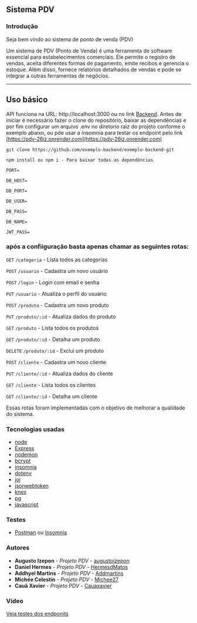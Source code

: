 ## Sistema PDV

### Introdução
Seja bem vindo ao sistema de ponto de venda (PDV)

Um sistema de PDV (Ponto de Venda) é uma ferramenta de software essencial para estabelecimentos comerciais. Ele permite o registro de vendas, aceita diferentes formas de pagamento, emite recibos e gerencia o estoque. Além disso, fornece relatórios detalhados de vendas e pode se integrar a outras ferramentas de negócios.
___________________

## Uso básico
API funciona na URL: http://localhost:3000 ou no link [Backend](https://pdv-26iz.onrender.com). Antes de iniciar é necessário fazer o clone do repositório, baixar as dependências e por fim configurar um arquivo .env no diretorio raiz do projeto conforme o exemplo abaixo, ou pde usar a insomnia para testar os endpoint pelo link [https://pdv-26iz.onrender.com](https://pdv-26iz.onrender.com)

````
git clone https://github.com/exemplo-backend/exemplo-backend-git

npm install ou npm i - Para baixar todas as dependências
```````

```
PORT=

DB_HOST= 

DB_PORT=

DB_USER=

DB_PASS=

DB_NAME=

JWT_PASS=
```

### após a confiiguração basta apenas chamar as seguintes rotas:

`GET` `/categoria` - Lista todos as categorias

`POST` `/usuario` - Cadastra um novo usuário

`POST` `/login` - Login com email e senha

`PUT` `/usuario` - Atualiza o perfil do usuário

`POST` `/produto` - Cadastra um novo produto

`PUT` `/produto/:id` - Atualiza dados do produto

`GET` `/produto` - Lista todos os produtos

`GET` `/produto/:id` - Detalha um produto

`DELETE` `/produto/:id` - Exclui um produto

`POST` `/cliente` - Cadastra um novo cliente

`PUT` `/cliente/:id` - Atualiza dados do cliente

`GET` `/cliente` - Lista todos os clientes

`GET` `/cliente/:id` - Detalha um cliente

Essas rotas foram implementadas com o objetivo de melhorar a qualidade do sistema.

### Tecnologias usadas

- [node](https://nodejs.org/)
- [Express](https://expressjs.com/pt-br/)
- [nodemon](https://www.npmjs.com/package/nodemon)
- [bcrypt](https://www.npmjs.com/package/bcrypt)
- [insomnia](https://insomnia.rest/)
- [dotenv](https://www.npmjs.com/package/dotenv)
- [joi](https://www.npmjs.com/package/joi)
- [jsonwebtoken](https://www.npmjs.com/package/jsonwebtoken)
- [knex](https://www.npmjs.com/package/knex)
- [pg](https://www.npmjs.com/package/pg)
- [javascript](https://developer.mozilla.org/pt-BR/docs/Web/JavaScript)

### Testes

- [Postman](https://www.postman.com/) ou [Insomnia](https://insomnia.rest/)

### Autores

* **Augusto Izepon** - *Projeto PDV* - [augustoizepon](https://github.com/augustoizepon)
* **Daniel Hermes** - *Projeto PDV* - [HermesdMatos](https://github.com/HermesdMatos)
* **Addhyel Martins** - *Projeto PDV* - [Addmartins](https://github.com/Addmartins)
* **Michée Celestin** - *Projeto PDV* - [Michee27](https://github.com/Michee27)
* **Cauã Xavier** - *Projeto PDV* - [Cauaxavier](https://github.com/Cauaxavier)

### Video

[Veja testes dos endponits](https://clipchamp.com/watch/Mk9FTG24WYd)

